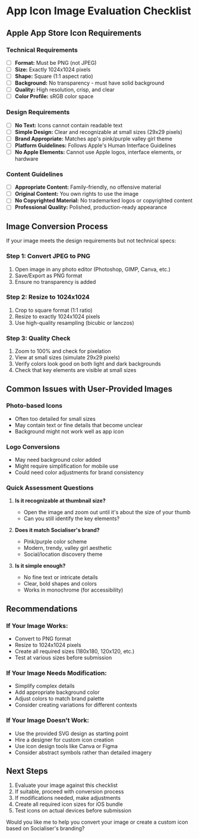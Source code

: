 # App Icon Image Evaluation Checklist

## Apple App Store Icon Requirements

### Technical Requirements
- [ ] **Format:** Must be PNG (not JPEG)
- [ ] **Size:** Exactly 1024x1024 pixels
- [ ] **Shape:** Square (1:1 aspect ratio)
- [ ] **Background:** No transparency - must have solid background
- [ ] **Quality:** High resolution, crisp, and clear
- [ ] **Color Profile:** sRGB color space

### Design Requirements
- [ ] **No Text:** Icons cannot contain readable text
- [ ] **Simple Design:** Clear and recognizable at small sizes (29x29 pixels)
- [ ] **Brand Appropriate:** Matches app's pink/purple valley girl theme
- [ ] **Platform Guidelines:** Follows Apple's Human Interface Guidelines
- [ ] **No Apple Elements:** Cannot use Apple logos, interface elements, or hardware

### Content Guidelines
- [ ] **Appropriate Content:** Family-friendly, no offensive material
- [ ] **Original Content:** You own rights to use the image
- [ ] **No Copyrighted Material:** No trademarked logos or copyrighted content
- [ ] **Professional Quality:** Polished, production-ready appearance

## Image Conversion Process

If your image meets the design requirements but not technical specs:

### Step 1: Convert JPEG to PNG
1. Open image in any photo editor (Photoshop, GIMP, Canva, etc.)
2. Save/Export as PNG format
3. Ensure no transparency is added

### Step 2: Resize to 1024x1024
1. Crop to square format (1:1 ratio)
2. Resize to exactly 1024x1024 pixels
3. Use high-quality resampling (bicubic or lanczos)

### Step 3: Quality Check
1. Zoom to 100% and check for pixelation
2. View at small sizes (simulate 29x29 pixels)
3. Verify colors look good on both light and dark backgrounds
4. Check that key elements are visible at small sizes

## Common Issues with User-Provided Images

### Photo-based Icons
- Often too detailed for small sizes
- May contain text or fine details that become unclear
- Background might not work well as app icon

### Logo Conversions
- May need background color added
- Might require simplification for mobile use
- Could need color adjustments for brand consistency

### Quick Assessment Questions

1. **Is it recognizable at thumbnail size?**
   - Open the image and zoom out until it's about the size of your thumb
   - Can you still identify the key elements?

2. **Does it match Socialiser's brand?**
   - Pink/purple color scheme
   - Modern, trendy, valley girl aesthetic
   - Social/location discovery theme

3. **Is it simple enough?**
   - No fine text or intricate details
   - Clear, bold shapes and colors
   - Works in monochrome (for accessibility)

## Recommendations

### If Your Image Works:
- Convert to PNG format
- Resize to 1024x1024 pixels
- Create all required sizes (180x180, 120x120, etc.)
- Test at various sizes before submission

### If Your Image Needs Modification:
- Simplify complex details
- Add appropriate background color
- Adjust colors to match brand palette
- Consider creating variations for different contexts

### If Your Image Doesn't Work:
- Use the provided SVG design as starting point
- Hire a designer for custom icon creation
- Use icon design tools like Canva or Figma
- Consider abstract symbols rather than detailed imagery

## Next Steps

1. Evaluate your image against this checklist
2. If suitable, proceed with conversion process
3. If modifications needed, make adjustments
4. Create all required icon sizes for iOS bundle
5. Test icons on actual devices before submission

Would you like me to help you convert your image or create a custom icon based on Socialiser's branding?